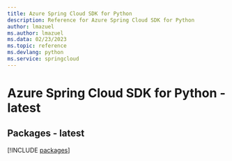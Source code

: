 ```yaml
---
title: Azure Spring Cloud SDK for Python
description: Reference for Azure Spring Cloud SDK for Python
author: lmazuel
ms.author: lmazuel
ms.data: 02/23/2023
ms.topic: reference
ms.devlang: python
ms.service: springcloud
---
```

# Azure Spring Cloud SDK for Python - latest
## Packages - latest
[!INCLUDE [packages](spring-cloud-index.md)]